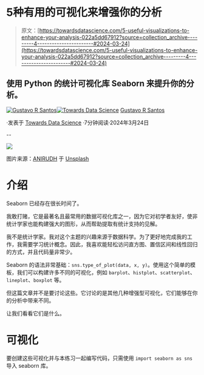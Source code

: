 # 5种有用的可视化来增强你的分析

> 原文：[https://towardsdatascience.com/5-useful-visualizations-to-enhance-your-analysis-022a5dd67912?source=collection_archive---------4-----------------------#2024-03-24](https://towardsdatascience.com/5-useful-visualizations-to-enhance-your-analysis-022a5dd67912?source=collection_archive---------4-----------------------#2024-03-24)

## 使用 Python 的统计可视化库 Seaborn 来提升你的分析。

[](https://gustavorsantos.medium.com/?source=post_page---byline--022a5dd67912--------------------------------)[![Gustavo R Santos](../Images/a19a9f4525cdeb6e7a76cd05246aa622.png)](https://gustavorsantos.medium.com/?source=post_page---byline--022a5dd67912--------------------------------)[](https://towardsdatascience.com/?source=post_page---byline--022a5dd67912--------------------------------)[![Towards Data Science](../Images/a6ff2676ffcc0c7aad8aaf1d79379785.png)](https://towardsdatascience.com/?source=post_page---byline--022a5dd67912--------------------------------) [Gustavo R Santos](https://gustavorsantos.medium.com/?source=post_page---byline--022a5dd67912--------------------------------)

·发表于 [Towards Data Science](https://towardsdatascience.com/?source=post_page---byline--022a5dd67912--------------------------------) ·7分钟阅读·2024年3月24日

--

![](../Images/da6cf07e13b039cd7ac4f254d751e0f2.png)

图片来源：[ANIRUDH](https://unsplash.com/@lanirudhreddy?utm_content=creditCopyText&utm_medium=referral&utm_source=unsplash) 于 [Unsplash](https://unsplash.com/photos/lighted-number-5-kCes633Hh1M?utm_content=creditCopyText&utm_medium=referral&utm_source=unsplash)

# 介绍

Seaborn 已经存在很长时间了。

我敢打赌，它是最著名且最常用的数据可视化库之一，因为它对初学者友好，使非统计学家也能构建强大的图形，从而帮助提取有统计支持的见解。

我不是统计学家。我对这个主题的兴趣来源于数据科学。为了更好地完成我的工作，我需要学习统计概念。因此，我喜欢能轻松访问直方图、置信区间和线性回归的方式，并且代码量非常少。

Seaborn 的语法非常基础：`sns.type_of_plot(data, x, y)`。使用这个简单的模板，我们可以构建许多不同的可视化，例如 `barplot`、`histplot`、`scatterplot`、`lineplot`、`boxplot` 等。

但这篇文章并不是要讨论这些。它讨论的是其他几种增强型可视化，它们能够在你的分析中带来不同。

让我们看看它们是什么。

# 可视化

要创建这些可视化并与本练习一起编写代码，只需使用 `import seaborn as sns` 导入 seaborn 库。
